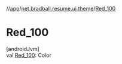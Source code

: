 //[app](../../index.md)/[net.bradball.resume.ui.theme](index.md)/[Red_100](-red_100.md)

# Red_100

[androidJvm]\
val [Red_100](-red_100.md): Color
